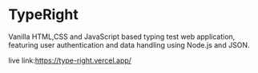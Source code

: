 # TypeRight
Vanilla HTML,CSS and JavaScript based typing test web application, featuring user authentication and data handling using Node.js and JSON. 

live link:https://type-right.vercel.app/
